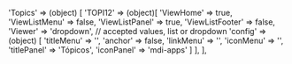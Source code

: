 <!-- IDEAL CONFIGURATION FOR THE MODEL -->
'Topics' => (object) [
    'TOPI12' => (object)[
        'ViewHome' => true,
        'ViewListMenu' => false,
        'ViewListPanel' => true,
        'ViewListFooter' => false,
        'Viewer' => 'dropdown', // accepted values, list or dropdown
        'config' => (object) [
            'titleMenu' => '',
            'anchor' =>  false,
            'linkMenu' => '',
            'iconMenu' => '',
            'titlePanel' => 'Tópicos',
            'iconPanel' => 'mdi-apps'
        ]
    ],
],

